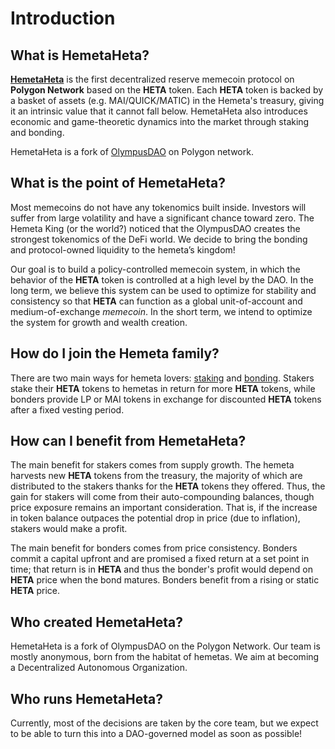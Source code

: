 # Introduction

## What is HemetaHeta?

[**HemetaHeta**](https://www.hemeta.net) is the first decentralized reserve memecoin protocol on **Polygon Network** based on the **HETA** token. Each **HETA** token is backed by a basket of assets (e.g. MAI/QUICK/MATIC) in the Hemeta's treasury, giving it an intrinsic value that it cannot fall below. HemetaHeta also introduces economic and game-theoretic dynamics into the market through staking and bonding.&#x20;

HemetaHeta is a fork of [OlympusDAO](https://www.olympusdao.net) on Polygon network.

## What is the point of HemetaHeta?

Most memecoins do not have any tokenomics built inside. Investors will suffer from large volatility and have a significant chance toward zero. The Hemeta King (or the world?) noticed that the OlympusDAO creates the strongest tokenomics of the DeFi world. We decide to bring the bonding and protocol-owned liquidity to the hemeta’s kingdom!

Our goal is to build a policy-controlled memecoin system, in which the behavior of the **HETA** token is controlled at a high level by the DAO. In the long term, we believe this system can be used to optimize for stability and consistency so that **HETA** can function as a global unit-of-account and medium-of-exchange _memecoin_. In the short term, we intend to optimize the system for growth and wealth creation.

## How do I join the Hemeta family?

There are two main ways for hemeta lovers: [staking](basics/staking.md) and [bonding](basics/bonding.md). Stakers stake their **HETA** tokens to hemetas in return for more **HETA** tokens, while bonders provide LP or MAI tokens in exchange for discounted **HETA** tokens after a fixed vesting period.

## How can I benefit from HemetaHeta?

The main benefit for stakers comes from supply growth. The hemeta harvests new **HETA** tokens from the treasury, the majority of which are distributed to the stakers thanks for the **HETA** tokens they offered. Thus, the gain for stakers will come from their auto-compounding balances, though price exposure remains an important consideration. That is, if the increase in token balance outpaces the potential drop in price (due to inflation), stakers would make a profit.

The main benefit for bonders comes from price consistency. Bonders commit a capital upfront and are promised a fixed return at a set point in time; that return is in **HETA** and thus the bonder's profit would depend on **HETA** price when the bond matures. Bonders benefit from a rising or static **HETA** price.

## Who created HemetaHeta?

HemetaHeta is a fork of OlympusDAO on the Polygon Network. Our team is mostly anonymous, born from the habitat of hemetas. We aim at becoming a Decentralized Autonomous Organization.

## Who runs HemetaHeta?

Currently, most of the decisions are taken by the core team, but we expect to be able to turn this into a DAO-governed model as soon as possible!
